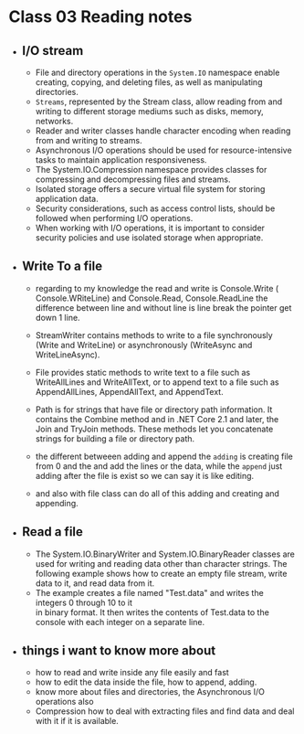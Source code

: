 # Class 03 Reading notes 

- ## I/O stream

    - File and directory operations in the `System.IO` namespace enable creating, copying, and deleting files, as well as manipulating directories.
    - `Streams`, represented by the Stream class, allow reading from and writing to different storage mediums such as disks, memory, networks.
    - Reader and writer classes handle character encoding when reading from and writing to streams.
    - Asynchronous I/O operations should be used for resource-intensive tasks to maintain application responsiveness.
    - The System.IO.Compression namespace provides classes for compressing and decompressing files and streams.
    - Isolated storage offers a secure virtual file system for storing application data.
    - Security considerations, such as access control lists, should be followed when performing I/O operations.
    - When working with I/O operations, it is important to consider security policies and use isolated storage when appropriate.



- ## Write To a file

    - regarding to my knowledge the read and write is Console.Write ( Console.WRiteLine) and Console.Read, Console.ReadLine the difference between line and without line is line break the pointer get down 1 line.
    - StreamWriter contains methods to write to a file synchronously (Write and WriteLine) or asynchronously (WriteAsync and WriteLineAsync).

    - File provides static methods to write text to a file such as WriteAllLines and WriteAllText, or to append text to a file such as AppendAllLines, AppendAllText, and AppendText.
    - Path is for strings that have file or directory path information. It contains the Combine method and in .NET Core 2.1 and later, the Join and TryJoin methods. These methods let you concatenate strings for building a file or directory path.

    - the different betweeen adding and append the `adding` is creating file from 0 and the and add the lines or the data, while the `append` just adding after the file is exist so we can say it is like editing.
    - and also with file class can do all of this adding and creating and appending.

- ## Read a file

    - The System.IO.BinaryWriter and System.IO.BinaryReader classes are used for writing and reading data other than character strings. The following example shows how to create an empty file stream, write data to it, and read data from it.
    - The example creates a file named "Test.data" and writes the integers 0 through 10 to it  
     in binary format.
     It then writes the contents of Test.data to the console with each integer on a separate line.


- ## things i want to know more about 

   -  how to read and write inside any file easily and fast
   -  how to edit the data inside the file, how to append, adding.
   -  know more about files and directories, the Asynchronous I/O operations also
   - Compression how to deal with extracting files and find data and deal with it if it is available.
